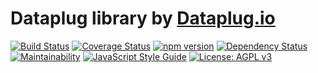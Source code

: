 # Dataplug library by [Dataplug.io](https://dataplug.io)

[![Build Status](https://img.shields.io/travis/dataplug-io/dataplug.svg)](https://travis-ci.org/dataplug-io/dataplug)
[![Coverage Status](https://img.shields.io/coveralls/github/dataplug-io/dataplug.svg)](https://coveralls.io/github/dataplug-io/dataplug?branch=master)
[![npm version](https://badge.fury.io/js/%40dataplug%2Fdataplug.svg)](https://badge.fury.io/js/%40dataplug%2Fdataplug)
[![Dependency Status](https://img.shields.io/librariesio/github/dataplug-io/dataplug.svg)](https://libraries.io/github/dataplug-io/dataplug)
[![Maintainability](https://api.codeclimate.com/v1/badges/ae525ee428e821bef95a/maintainability)](https://codeclimate.com/github/dataplug-io/dataplug/maintainability)
[![JavaScript Style Guide](https://img.shields.io/badge/code_style-standard-brightgreen.svg)](https://standardjs.com)
[![License: AGPL v3](https://img.shields.io/badge/License-AGPL%20v3-blue.svg)](https://www.gnu.org/licenses/agpl-3.0)
